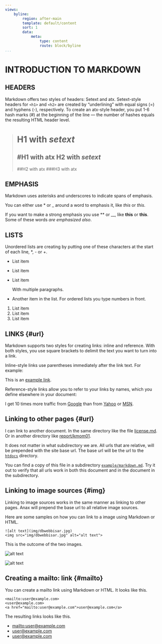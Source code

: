 ```yaml
---
views:
    byline:
        region: after-main
        template: default/content
        sort: 1
        data:
            meta:
                type: content
                route: block/byline
...
```

INTRODUCTION TO MARKDOWN
=======

## HEADERS

Markdown offers two styles of headers: Setext and atx. Setext-style headers for `<h1>` and `<h2>` are created by “underlining” with equal signs (=) and hyphens (-), respectively. To create an atx-style header, you put 1-6 hash marks (#) at the beginning of the line — the number of hashes equals the resulting HTML header level.
>
> H1 with *setext*
> ================
> #H1 with atx
> H2 with *setext*
> -----------------
> ##H2 with atx
> ###H3 with atx


## EMPHASIS

Markdown uses asterisks and underscores to indicate spans of emphasis.

You can either use * or _ around a word to emphasis it, like *this* or _this_. 

If you want to make a strong emphasis you use ** or __, like **this** or __this__.
Some of these words _are emphasized also_.

## LISTS 

Unordered lists are creating by putting one of these characters at the start of each line, *, - or +. 

*   List item
+   List item
-   List item

    With multiple paragraphs.

    
*   Another item in the list.
For ordered lists you type numbers in front. 
 
 1. List item
 2. List item
 3. List item

## LINKS {#url}

Markdown supports two styles for creating links: inline and reference. With both styles, you use square brackets to delimit the text you want to turn into a link.

Inline-style links use parentheses immediately after the link text. For example:

This is an [example link](http://example.com/).

Reference-style links allow you to refer to your links by names, which you define elsewhere in your document:

I get 10 times more traffic from [Google][1] than from
[Yahoo][2] or [MSN][3].

[1]: http://google.com/        "Google"
[2]: http://search.yahoo.com/  "Yahoo Search"
[3]: http://search.msn.com/    "MSN Search"

Linking to other pages {#url}
---------------------------------

I can link to another document. In the same directory like the file [license.md](license). Or in another directory like [report/kmom01](report/kmom01).

It does not matter in what subdirectory we are. All urls that are relative, will be prepended with the site base url. The base url will be the url to the [`htdocs`]() directory.

You can find a copy of this file in a subdirectory [`example/markdown.md`](example/markdown). Try it out to verify that all urls work in both this document and in the document in the subdirectory.



Linking to image sources {#img}
---------------------------------

Linking to image sources works in the same manner as linking to other pages. Anax will prepend the base url to all relative image sources.

Here are some samples on how you can link to a image using Markdown or HTML.

```text
![alt text](img/dbwebbisar.jpg)
<img src="img/dbwebbisar.jpg" alt="alt text">
```

This is the outcome of the two images.

![alt text](img/dbwebbisar.jpg)

<img src="img/dbwebbisar.jpg" alt="alt text">



Creating a mailto: link {#mailto}
---------------------------------

You can create a mailto link using Markdown or HTML. It looks like this.

```text
<mailto:user@example.com>
<user@example.com>
<a href="mailto:user@example.com">user@example.com</a>
```

The resulting links looks like this.

* <mailto:user@example.com>
* <user@example.com>
* <a href="mailto:user@example.com">user@example.com</a>
